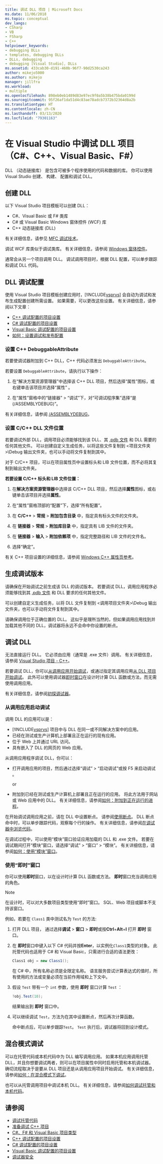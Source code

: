```yaml
---
title: 调试 DLL 项目 | Microsoft Docs
ms.date: 11/06/2018
ms.topic: conceptual
dev_langs:
- CSharp
- VB
- FSharp
- C++
helpviewer_keywords:
- debugging DLLs
- templates, debugging DLLs
- DLLs, debugging
- debugging [Visual Studio], DLLs
ms.assetid: 433cab30-d191-460b-96f7-90d2530ca243
author: mikejo5000
ms.author: mikejo
manager: jillfra
ms.workload:
- multiple
ms.openlocfilehash: 898eb0eb1489d83e97ec9f0a5b38b475bda0199d
ms.sourcegitcommit: 95f26af1da51d4c83ae78adcb7372b32364d8a2b
ms.translationtype: HT
ms.contentlocale: zh-CN
ms.lasthandoff: 03/13/2020
ms.locfileid: "79301163"
---
```

# <a name="debug-dlls-in-visual-studio-c-c-visual-basic-f"></a>在 Visual Studio 中调试 DLL 项目（C#、C++、Visual Basic、F#）

DLL （动态链接库） 是包含可被多个程序使用的代码和数据的库。 你可以使用 Visual Studio 创建、 构建、 配置和调试 DLL。

## <a name="create-a-dll"></a>创建 DLL

以下 Visual Studio 项目模板可以创建 DLL：

- C#、Visual Basic 或 F# 类库
- C# 或 Visual Basic Windows 窗体控件 (WCF) 库
- C++ 动态链接库 (DLL)

有关详细信息，请参见 [MFC 调试技术](../debugger/mfc-debugging-techniques.md)。

调试 WCF 库类似于调试类库。 有关详细信息，请参阅 [Windows 窗体控件](/dotnet/framework/winforms/controls/index)。

通常会从另一个项目调用 DLL。 调试调用项目时，根据 DLL 配置，可以单步跟踪和调试 DLL 代码。

## <a name="dll-debug-configuration"></a><a name="vxtskdebuggingdllprojectschangingdefaultconfigurations"></a> DLL 调试配置

使用 Visual Studio 项目模板创建应用时，[!INCLUDE[vsprvs](../code-quality/includes/vsprvs_md.md)] 会自动为调试和发布生成配置创建所需设置。 如果需要，可以更改这些设置。 有关详细信息，请参阅以下文章：

- [C++ 调试配置的项目设置](../debugger/project-settings-for-a-cpp-debug-configuration.md)
- [C# 调试配置的项目设置](../debugger/project-settings-for-csharp-debug-configurations.md)
- [Visual Basic 调试配置的项目设置](../debugger/project-settings-for-a-visual-basic-debug-configuration.md)
- [如何：设置调试和发布配置](../debugger/how-to-set-debug-and-release-configurations.md)

### <a name="set-c-debuggableattribute"></a>设置 C++ DebuggableAttribute

若要使调试器附加到 C++ DLL，C++ 代码必须发出 `DebuggableAttribute`。

若要设置 `DebuggableAttribute`，请执行以下操作：

1. 在“解决方案资源管理器”中选择该 C++ DLL 项目，然后选择“属性”图标，或右键单击该项目并选择“属性”  。

1. 在“属性”窗格中的“链接器” > “调试”下，对“可调试程序集”选择“是(/ASSEMBLYDEBUG)”。

有关详细信息，请参阅 [/ASSEMBLYDEBUG](/cpp/build/reference/assemblydebug-add-debuggableattribute)。

### <a name="set-cc-dll-file-locations"></a><a name="vxtskdebuggingdllprojectsexternal"></a> 设置 C/C++ DLL 文件位置

若要调试外部 DLL，调用项目必须能够找到该 DLL、其 [.pdb 文件](../debugger/specify-symbol-dot-pdb-and-source-files-in-the-visual-studio-debugger.md) 和 DLL 需要的任何其他文件。 可以创建自定义生成任务，以将这些文件复制到 \<项目文件夹>\Debug 输出文件夹，也可以手动将文件复制到其中。

对于 C/C++ 项目，可以在项目属性页中设置标头和 LIB 文件位置，而不必将其复制到输出文件夹。

**若要设置 C/C++ 标头和 LIB 文件位置：**

1. 在**解决方案资源管理器**中选择该 C/C++ DLL 项目，然后选择**属性**图标，或右键单击该项目并选择**属性**。

1. 在“属性”窗格顶部的“配置”下，选择“所有配置”。

1. 在 **C/C++**  > **常规** > **附加包含目录** 中，指定具有标头文件的文件夹。

1. 在 **链接器** > **常规** > **附加库目录** 中，指定具有 LIB 文件的文件夹。

1. 在 **链接器** > **输入** > **附加依赖项** 中，指定完整路径和 LIB 文件的文件名。

1. 选择“确定”。

有关 C++ 项目设置的详细信息，请参阅 [Windows C++ 属性页参考](/cpp/build/reference/property-pages-visual-cpp)。

## <a name="build-a-debug-version"></a><a name="vxtskdebuggingdllprojectsbuildingadebugversion"></a> 生成调试版本

请确保在开始调试之前生成该 DLL 的调试版本。 若要调试 DLL，调用应用程序必须能够找到其 [.pdb 文件](../debugger/specify-symbol-dot-pdb-and-source-files-in-the-visual-studio-debugger.md) 和 DLL 要求的任何其他文件。

可以创建自定义生成任务，以将 DLL 文件复制到 \<调用项目文件夹>\Debug 输出文件夹，也可以手动将文件复制到其中。

请确保调用位于正确位置的 DLL。 这似乎是理所当然的，但如果调用应用找到并加载其他不同的 DLL，调试器将永远不会命中你设置的断点。

## <a name="debug-a-dll"></a><a name="vxtskdebuggingdllprojectswaystodebugthedll"></a> 调试 DLL

无法直接运行 DLL。 它必须由应用（通常是 .exe 文件）调用。 有关详细信息，请参阅 [Visual Studio 项目 - C++](/cpp/ide/creating-and-managing-visual-cpp-projects)。

若要调试 DLL，你可以[从调用应用开始调试](#vxtskdebuggingdllprojectsthecallingapplication)，或通过指定其调用应用[从 DLL 项目开始调试](how-to-debug-from-a-dll-project.md)。 此外可以使用调试器[即时窗口](#vxtskdebuggingdllprojectstheimmediatewindow)在设计时计算 DLL 函数或方法，而无需使用调用应用。

有关详细信息，请参阅[初探调试器](../debugger/debugger-feature-tour.md)。

### <a name="start-debugging-from-the-calling-app"></a><a name="vxtskdebuggingdllprojectsthecallingapplication"></a> 从调用应用启动调试

调用 DLL 的应用可以是：

- [!INCLUDE[vsprvs](../code-quality/includes/vsprvs_md.md)] 项目中与 DLL 在同一或不同解决方案中的应用。
- 已经在测试或生产计算机上部署且正在运行的现有应用。
- 位于 Web 上并通过 URL 访问。
- 具有嵌入了 DLL 的网页的 Web 应用。

从调用应用程序调试 DLL，你可以：

- 打开调用应用的项目，然后通过选择“调试” > “启动调试”或按 F5 来启动调试  。

  or

- 附加到已经在测试或生产计算机上部署且正在运行的应用。 将此方法用于网站或 Web 应用中的 DLL。 有关详细信息，请参阅[如何：附加到正在运行的进程](../debugger/attach-to-running-processes-with-the-visual-studio-debugger.md)。

在开始调试调用应用之前，请在 DLL 中设置断点。 请参阅[使用断点](../debugger/using-breakpoints.md)。 DLL 断点命中时，可以单步跟踪代码，观察每个行的操作。 有关详细信息，请参阅[在调试器中浏览代码](../debugger/navigating-through-code-with-the-debugger.md)。

在调试过程中，可以使用“模块”窗口验证应用加载的 DLL 和 .exe 文件。 若要在调试期间打开“模块”窗口，请选择“调试” > “窗口” > “模块”。 有关详细信息，请参阅[如何：使用“模块”窗口](../debugger/how-to-use-the-modules-window.md)。

### <a name="use-the-immediate-window"></a><a name="vxtskdebuggingdllprojectstheimmediatewindow"></a> 使用“即时”窗口

你可以使用**即时**窗口，以在设计时计算 DLL 函数或方法。 **即时**窗口充当调用应用的角色。

>[!NOTE]
>在设计时，可以对大多数项目类型使用“即时”窗口。 SQL、Web 项目或脚本不支持该窗口。

例如，若要在 `Class1` 类中测试名为 `Test` 的方法:

1. 打开 DLL 项目， 通过选择**调试** > **窗口** > **即时**或按**Ctrl**+**Alt**+**I** 打开 **即时** 窗口。

1. 在 **即时**窗口中键入以下 C# 代码并按**Enter**，以实例化`Class1`类型的对象。 此托管代码也适用于 C# 和 Visual Basic，只需进行合适的语法更改：

   ```csharp
   Class1 obj = new Class1();
   ```

   在 C# 中，所有名称必须是全限定名称。 语言服务尝试计算表达式的值时，所有使用的方法或变量必须在当前作用域和上下文中。

1. 假设 `Test` 带有一个 `int` 参数，使用 **即时** 窗口计算 `Test` ：

   ```csharp
   ?obj.Test(10);
   ```

   结果输出到 **即时** 窗口中。

1. 可以继续调试 `Test`，方法为在其中设置断点，然后再次计算函数。

   命中断点后，可以单步跟踪`Test`。 `Test` 执行后，调试器将回到设计模式。

## <a name="mixed-mode-debugging"></a><a name="vxtskdebuggingdllprojectsmixedmodedebugging"></a>混合模式调试

可以在托管代码或本机代码中为 DLL 编写调用应用。 如果本机应用调用托管 DLL，并且你想要调试两者，则可以在项目属性中同时启用托管和本机调试器。 确切流程取决于是要从 DLL 项目还是从调用应用项目开始调试。 有关详细信息，请参阅[如何：在混合模式下调试](../debugger/how-to-debug-in-mixed-mode.md)。

也可以从托管调用项目中调试本机 DLL。 有关详细信息，请参阅[如何调试托管和本机代码](how-to-debug-managed-and-native-code.md)。

## <a name="see-also"></a>请参阅
- [调试托管代码](../debugger/debugging-managed-code.md)
- [准备调试 C++ 项目](../debugger/debugging-preparation-visual-cpp-project-types.md)
- [C#、F# 和 Visual Basic 项目类型](../debugger/debugging-preparation-csharp-f-hash-and-visual-basic-project-types.md)
- [C++ 调试配置的项目设置](../debugger/project-settings-for-a-cpp-debug-configuration.md)
- [C# 调试配置的项目设置](../debugger/project-settings-for-csharp-debug-configurations.md)
- [Visual Basic 调试配置的项目设置](../debugger/project-settings-for-a-visual-basic-debug-configuration.md)
- [调试器安全](../debugger/debugger-security.md)

